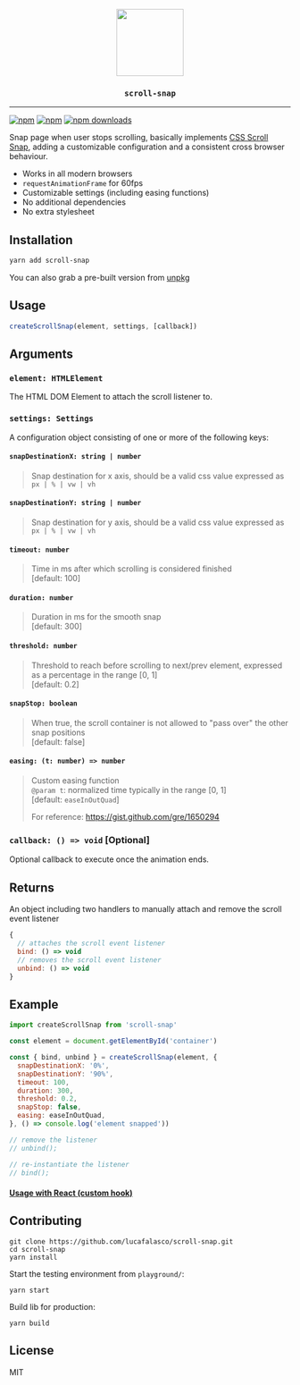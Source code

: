 <p align="center">
  <img src="https://raw.githubusercontent.com/lucafalasco/scroll-snap/master/logo.svg?sanitize=true" width="120px"/>
  <h3 align="center"><code>scroll-snap</code></h3>
</p>

---

[![npm](https://img.shields.io/badge/npm-scroll--snap-red.svg?style=for-the-badge&logo=npm)](https://www.npmjs.com/package/scroll-snap)
[![npm](https://img.shields.io/npm/v/scroll-snap.svg?style=for-the-badge&label)](https://www.npmjs.com/scroll-snap)
[![npm downloads](https://img.shields.io/npm/dm/scroll-snap.svg?style=for-the-badge)](https://www.npmjs.com/package/scroll-snap)

Snap page when user stops scrolling, basically implements [CSS Scroll Snap](https://developer.mozilla.org/en-US/docs/Web/CSS/CSS_Scroll_Snap), adding a customizable configuration and a consistent cross browser behaviour.

- Works in all modern browsers
- `requestAnimationFrame` for 60fps
- Customizable settings (including easing functions)
- No additional dependencies
- No extra stylesheet

## Installation

```sh
yarn add scroll-snap
```

You can also grab a pre-built version from [unpkg](https://unpkg.com/scroll-snap/dist/index.js)

## Usage

```js
createScrollSnap(element, settings, [callback])
```

## Arguments 

### `element: HTMLElement`

The HTML DOM Element to attach the scroll listener to.

### `settings: Settings`

A configuration object consisting of one or more of the following keys:

#### `snapDestinationX: string | number`

> Snap destination for x axis, should be a valid css value expressed as `px | % | vw | vh`

#### `snapDestinationY: string | number`

> Snap destination for y axis, should be a valid css value expressed as `px | % | vw | vh`

#### `timeout: number`

> Time in ms after which scrolling is considered finished  
> [default: 100]

#### `duration: number`

> Duration in ms for the smooth snap   
> [default: 300]

#### `threshold: number`

> Threshold to reach before scrolling to next/prev element, expressed as a percentage in the range [0, 1]  
> [default: 0.2]

#### `snapStop: boolean`

> When true, the scroll container is not allowed to "pass over" the other snap positions  
> [default: false]

#### `easing: (t: number) => number`

> Custom easing function  
> `@param t`: normalized time typically in the range [0, 1]  
> [default: `easeInOutQuad`]  
>
> For reference: https://gist.github.com/gre/1650294 

### `callback: () => void` [Optional]

Optional callback to execute once the animation ends.

## Returns

An object including two handlers to manually attach and remove the scroll event listener

```js
{
  // attaches the scroll event listener 
  bind: () => void 
  // removes the scroll event listener
  unbind: () => void 
}
```

## Example
```js
import createScrollSnap from 'scroll-snap'

const element = document.getElementById('container')

const { bind, unbind } = createScrollSnap(element, {
  snapDestinationX: '0%',
  snapDestinationY: '90%',
  timeout: 100,
  duration: 300,
  threshold: 0.2,
  snapStop: false,
  easing: easeInOutQuad,
}, () => console.log('element snapped'))

// remove the listener 
// unbind();

// re-instantiate the listener 
// bind();
```

#### [Usage with React (custom hook)](https://codesandbox.io/s/scroll-snap-react-hooks-pppv8w?autoresize=1&hidenavigation=1)

## Contributing

```
git clone https://github.com/lucafalasco/scroll-snap.git
cd scroll-snap
yarn install
```

Start the testing environment from `playground/`:

```
yarn start
```

Build lib for production:

```
yarn build
```

## License

MIT
